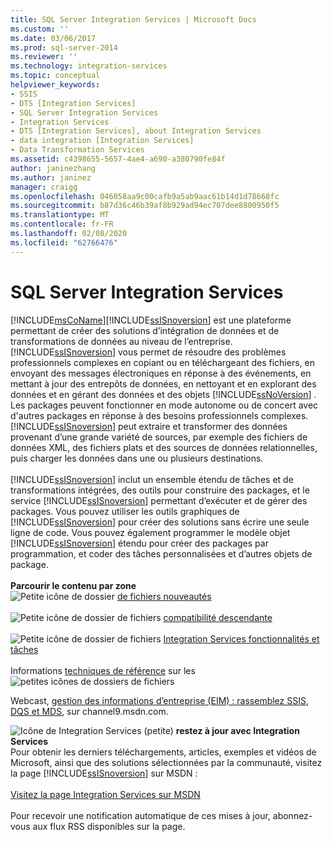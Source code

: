 ```yaml
---
title: SQL Server Integration Services | Microsoft Docs
ms.custom: ''
ms.date: 03/06/2017
ms.prod: sql-server-2014
ms.reviewer: ''
ms.technology: integration-services
ms.topic: conceptual
helpviewer_keywords:
- SSIS
- DTS [Integration Services]
- SQL Server Integration Services
- Integration Services
- DTS [Integration Services], about Integration Services
- data integration [Integration Services]
- Data Transformation Services
ms.assetid: c4398655-5657-4ae4-a690-a380790fe84f
author: janinezhang
ms.author: janinez
manager: craigg
ms.openlocfilehash: 046058aa9c00cafb9a5ab9aac61b14d1d78668fc
ms.sourcegitcommit: b87d36c46b39af8b929ad94ec707dee8800950f5
ms.translationtype: MT
ms.contentlocale: fr-FR
ms.lasthandoff: 02/08/2020
ms.locfileid: "62766476"
---
```

# <a name="sql-server-integration-services"></a>SQL Server Integration Services
  
[!INCLUDE[msCoName](../includes/msconame-md.md)][!INCLUDE[ssISnoversion](../includes/ssisnoversion-md.md)] est une plateforme permettant de créer des solutions d’intégration de données et de transformations de données au niveau de l’entreprise. 
  [!INCLUDE[ssISnoversion](../includes/ssisnoversion-md.md)] vous permet de résoudre des problèmes professionnels complexes en copiant ou en téléchargeant des fichiers, en envoyant des messages électroniques en réponse à des événements, en mettant à jour des entrepôts de données, en nettoyant et en explorant des données et en gérant des données et des objets [!INCLUDE[ssNoVersion](../includes/ssnoversion-md.md)] . Les packages peuvent fonctionner en mode autonome ou de concert avec d'autres packages en réponse à des besoins professionnels complexes. 
  [!INCLUDE[ssISnoversion](../includes/ssisnoversion-md.md)] peut extraire et transformer des données provenant d’une grande variété de sources, par exemple des fichiers de données XML, des fichiers plats et des sources de données relationnelles, puis charger les données dans une ou plusieurs destinations.<br /><br /> 
  [!INCLUDE[ssISnoversion](../includes/ssisnoversion-md.md)] inclut un ensemble étendu de tâches et de transformations intégrées, des outils pour construire des packages, et le service [!INCLUDE[ssISnoversion](../includes/ssisnoversion-md.md)] permettant d’exécuter et de gérer des packages. Vous pouvez utiliser les outils graphiques de [!INCLUDE[ssISnoversion](../includes/ssisnoversion-md.md)] pour créer des solutions sans écrire une seule ligne de code. Vous pouvez également programmer le modèle objet [!INCLUDE[ssISnoversion](../includes/ssisnoversion-md.md)] étendu pour créer des packages par programmation, et coder des tâches personnalisées et d’autres objets de package.<br /><br /> **Parcourir le contenu par zone**<br /> ![Petite icône de dossier](media/filefolder-small.gif "Petite icône de dossier de fichiers") [de fichiers nouveautés](what-s-new-in-integration-services-in-sql-server-2016.md)<br /><br /> ![Petite icône de dossier de fichiers](media/filefolder-small.gif "Petite icône de dossier de fichiers") [compatibilité descendante](integration-services-backward-compatibility.md)<br /><br /> ![Petite icône de dossier de fichiers](media/filefolder-small.gif "Petite icône de dossier de fichiers") [Integration Services fonctionnalités et tâches](../../2014/integration-services/integration-services-features-and-tasks.md)<br /><br /> Informations [techniques de référence](../../2014/integration-services/technical-reference-integration-services.md) sur les ![petites icônes de dossiers de fichiers](media/filefolder-small.gif "Petite icône de dossier de fichiers")  
  
 Webcast, [gestion des informations d’entreprise (EIM) : rassemblez SSIS, DQS et MDS](https://go.microsoft.com/fwlink/?LinkId=258672), sur channel9.msdn.com.  
  
![Icône de Integration Services (petite)](media/dts-16.gif "Icône Integration Services (petite)")  **restez à jour avec Integration Services**<br /> Pour obtenir les derniers téléchargements, articles, exemples et vidéos de Microsoft, ainsi que des solutions sélectionnées par la communauté, visitez la page [!INCLUDE[ssISnoversion](../includes/ssisnoversion-md.md)] sur MSDN :<br /><br /> [Visitez la page Integration Services sur MSDN](https://go.microsoft.com/fwlink/?LinkId=136655)<br /><br /> Pour recevoir une notification automatique de ces mises à jour, abonnez-vous aux flux RSS disponibles sur la page.  
  
  
